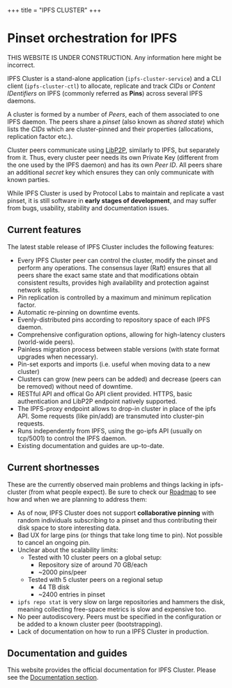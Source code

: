 +++
title = "IPFS CLUSTER"
+++

# Pinset orchestration for IPFS

<div class="tipbox warning">THIS WEBSITE IS UNDER CONSTRUCTION. Any information here might be incorrect.</div>

IPFS Cluster is a stand-alone application (`ipfs-cluster-service`) and a CLI client (`ipfs-cluster-ctl`) to allocate, replicate and track *CIDs* or *Content IDentifiers* on IPFS (commonly referred as **Pins**) across several IPFS daemons.

A cluster is formed by a number of *Peers*, each of them associated to one IPFS daemon. The peers share a *pinset* (also known as *shared state*) which lists the *CIDs* which are cluster-pinned and their properties (allocations, replication factor etc.).

Cluster peers communicate using [LibP2P](https://libp2p.io), similarly to IPFS, but separately from it. Thus, every cluster peer needs its own Private Key (different from the one used by the IPFS daemon) and has its own *Peer ID*. All peers share an additional *secret* key which ensures they can only communicate with known parties.

While IPFS Cluster is used by Protocol Labs to maintain and replicate a vast pinset, it is still software in **early stages of development**, and may suffer from bugs, usability, stability and documentation issues.

## Current features

The latest stable release of IPFS Cluster includes the following features:

* Every IPFS Cluster peer can control the cluster, modify the pinset and perform any operations. The consensus layer (Raft) ensures that all peers share the exact same state and that modifications obtain consistent results, provides high availability and protection against network splits.
* Pin replication is controlled by a maximum and minimum replication factor.
* Automatic re-pinning on downtime events.
* Evenly-distributed pins according to repository space of each IPFS daemon.
* Comprehensive configuration options, allowing for high-latency clusters (world-wide peers).
* Painless migration process between stable versions (with state format upgrades when necessary).
* Pin-set exports and imports (i.e. useful when moving data to a new cluster)
* Clusters can grow (new peers can be added) and decrease (peers can be removed) without need of downtime.
* RESTful API and offical Go API client provided. HTTPS, basic authentication and LibP2P endpoint natively supported.
* The IPFS-proxy endpoint allows to drop-in cluster in place of the ipfs API. Some requests (like pin/add) are transmuted into cluster-pin requests.
* Runs independently from IPFS, using the go-ipfs API (usually on tcp/5001) to control the IPFS daemon.
* Existing documentation and guides are up-to-date.

## Current shortnesses

These are the currently observed main problems and things lacking in ipfs-cluster (from what people expect). Be sure to check our [Roadmap](/roadmap) to see how and when we are planning to address them:

* As of now, IPFS Cluster does not support **collaborative pinning** with random individuals subscribing to a pinset and thus contributing their disk space to store interesting data.
* Bad UX for large pins (or things that take long time to pin). Not possible to cancel an ongoing pin.
* Unclear about the scalability limits:
  * Tested with 10 cluster peers on a global setup:
    * Repository size of around 70 GB/each
    * ~2000 pins/peer
  * Tested with 5 cluster peers on a regional setup
    * 44 TB disk
    * ~2400 entries in pinset
* `ipfs repo stat` is very slow on large repositories and hammers the disk, meaning collecting free-space metrics is slow and expensive too.
* No peer autodiscovery. Peers must be specified in the configuration or be added to a known cluster peer (bootstrapping).
* Lack of documentation on how to run a IPFS Cluster in production.

## Documentation and guides

This website provides the official documentation for IPFS Cluster. Please see the [Documentation section](/documentation).
